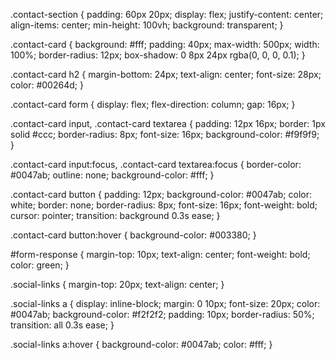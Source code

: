 .contact-section {
  padding: 60px 20px;
  display: flex;
  justify-content: center;
  align-items: center;
  min-height: 100vh;
  background: transparent;
}

.contact-card {
  background: #fff;
  padding: 40px;
  max-width: 500px;
  width: 100%;
  border-radius: 12px;
  box-shadow: 0 8px 24px rgba(0, 0, 0, 0.1);
}

.contact-card h2 {
  margin-bottom: 24px;
  text-align: center;
  font-size: 28px;
  color: #00264d;
}

.contact-card form {
  display: flex;
  flex-direction: column;
  gap: 16px;
}

.contact-card input,
.contact-card textarea {
  padding: 12px 16px;
  border: 1px solid #ccc;
  border-radius: 8px;
  font-size: 16px;
  background-color: #f9f9f9;
}

.contact-card input:focus,
.contact-card textarea:focus {
  border-color: #0047ab;
  outline: none;
  background-color: #fff;
}

.contact-card button {
  padding: 12px;
  background-color: #0047ab;
  color: white;
  border: none;
  border-radius: 8px;
  font-size: 16px;
  font-weight: bold;
  cursor: pointer;
  transition: background 0.3s ease;
}

.contact-card button:hover {
  background-color: #003380;
}

#form-response {
  margin-top: 10px;
  text-align: center;
  font-weight: bold;
  color: green;
}

.social-links {
  margin-top: 20px;
  text-align: center;
}

.social-links a {
  display: inline-block;
  margin: 0 10px;
  font-size: 20px;
  color: #0047ab;
  background-color: #f2f2f2;
  padding: 10px;
  border-radius: 50%;
  transition: all 0.3s ease;
}

.social-links a:hover {
  background-color: #0047ab;
  color: #fff;
}
